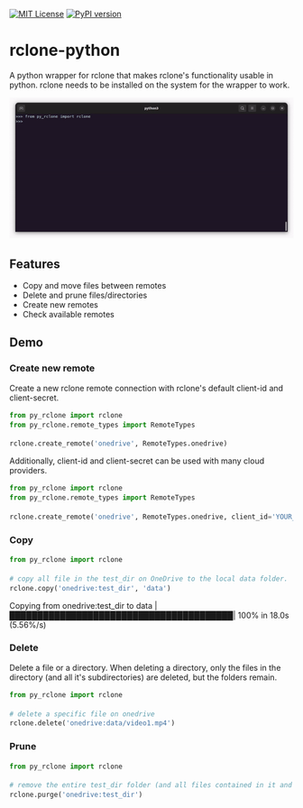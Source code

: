 [![MIT License](https://img.shields.io/badge/License-MIT-green.svg)](https://choosealicense.com/licenses/mit/)
[![PyPI version](https://badge.fury.io/py/rclone-python.svg)](https://badge.fury.io/py/rclone-python)

# rclone-python

A python wrapper for rclone that makes rclone's functionality usable in python.
rclone needs to be installed on the system for the wrapper to work.

![demo gif](demo/demo.gif)

## Features

- Copy and move files between remotes
- Delete and prune files/directories
- Create new remotes
- Check available remotes

## Demo

### Create new remote

Create a new rclone remote connection with rclone's default client-id and client-secret.

```python
from py_rclone import rclone
from py_rclone.remote_types import RemoteTypes

rclone.create_remote('onedrive', RemoteTypes.onedrive)
```

Additionally, client-id and client-secret can be used with many cloud providers.

```python
from py_rclone import rclone
from py_rclone.remote_types import RemoteTypes

rclone.create_remote('onedrive', RemoteTypes.onedrive, client_id='YOUR_CLIENT_ID', client_secret='YOUR_CLIENT_SECRET')
```

### Copy

```python
from py_rclone import rclone

# copy all file in the test_dir on OneDrive to the local data folder.
rclone.copy('onedrive:test_dir', 'data')
```

Copying from onedrive:test_dir to data |████████████████████████████████████████| 100% in 18.0s (5.56%/s)

### Delete

Delete a file or a directory. When deleting a directory, only the files in the directory (and all it's subdirectories)
are deleted, but the folders remain.

```python
from py_rclone import rclone

# delete a specific file on onedrive
rclone.delete('onedrive:data/video1.mp4')

```

### Prune

```python
from py_rclone import rclone

# remove the entire test_dir folder (and all files contained in it and it's subdirectories) on onedrive
rclone.purge('onedrive:test_dir')
```

